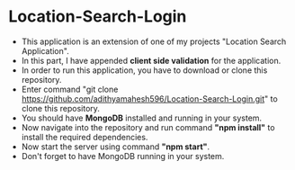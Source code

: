 # Location-Search-Login
* This application is an extension of one of my projects "Location Search Application".
* In this part, I have appended <strong>client side validation</strong> for the application.
* In order to run this application, you have to download or clone this repository.
* Enter command "git clone https://github.com/adithyamahesh596/Location-Search-Login.git" to clone this repository.
* You should have <strong>MongoDB</strong> installed and running in your system.
* Now navigate into the repository and run command <strong>"npm install"</strong> to install the required dependencies.
* Now start the server using command <strong>"npm start"</strong>.
* Don't forget to have MongoDB running in your system.
